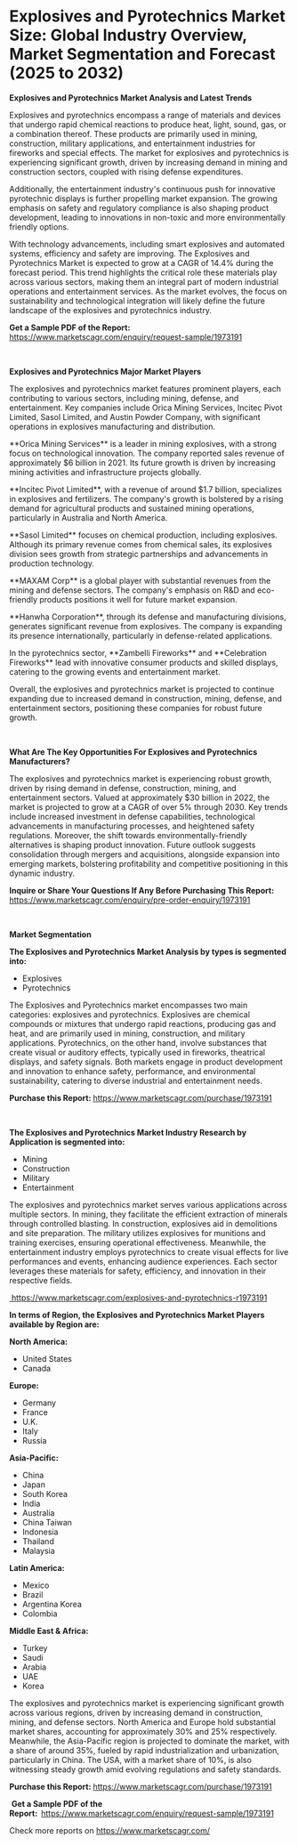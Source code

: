 <p><h1>Explosives and Pyrotechnics Market Size: Global Industry Overview, Market Segmentation and Forecast (2025 to 2032)</h1></p><p><strong>Explosives and Pyrotechnics Market Analysis and Latest Trends</strong></p>
<p><p>Explosives and pyrotechnics encompass a range of materials and devices that undergo rapid chemical reactions to produce heat, light, sound, gas, or a combination thereof. These products are primarily used in mining, construction, military applications, and entertainment industries for fireworks and special effects. The market for explosives and pyrotechnics is experiencing significant growth, driven by increasing demand in mining and construction sectors, coupled with rising defense expenditures. </p><p>Additionally, the entertainment industry's continuous push for innovative pyrotechnic displays is further propelling market expansion. The growing emphasis on safety and regulatory compliance is also shaping product development, leading to innovations in non-toxic and more environmentally friendly options. </p><p>With technology advancements, including smart explosives and automated systems, efficiency and safety are improving. The Explosives and Pyrotechnics Market is expected to grow at a CAGR of 14.4% during the forecast period. This trend highlights the critical role these materials play across various sectors, making them an integral part of modern industrial operations and entertainment services. As the market evolves, the focus on sustainability and technological integration will likely define the future landscape of the explosives and pyrotechnics industry.</p></p>
<p><strong>Get a Sample PDF of the Report:&nbsp;</strong> <a href="https://www.marketscagr.com/enquiry/request-sample/1973191?utm_campaign=1999&utm_medium=2&utm_source=Github&utm_content=ia&utm_term=04022025&utm_id=explosives-and-pyrotechnics">https://www.marketscagr.com/enquiry/request-sample/1973191</a></p>
<p>&nbsp;</p>
<p><strong>Explosives and Pyrotechnics Major Market Players</strong></p>
<p><p>The explosives and pyrotechnics market features prominent players, each contributing to various sectors, including mining, defense, and entertainment. Key companies include Orica Mining Services, Incitec Pivot Limited, Sasol Limited, and Austin Powder Company, with significant operations in explosives manufacturing and distribution.</p><p>**Orica Mining Services** is a leader in mining explosives, with a strong focus on technological innovation. The company reported sales revenue of approximately $6 billion in 2021. Its future growth is driven by increasing mining activities and infrastructure projects globally.</p><p>**Incitec Pivot Limited**, with a revenue of around $1.7 billion, specializes in explosives and fertilizers. The company's growth is bolstered by a rising demand for agricultural products and sustained mining operations, particularly in Australia and North America.</p><p>**Sasol Limited** focuses on chemical production, including explosives. Although its primary revenue comes from chemical sales, its explosives division sees growth from strategic partnerships and advancements in production technology.</p><p>**MAXAM Corp** is a global player with substantial revenues from the mining and defense sectors. The company's emphasis on R&D and eco-friendly products positions it well for future market expansion.</p><p>**Hanwha Corporation**, through its defense and manufacturing divisions, generates significant revenue from explosives. The company is expanding its presence internationally, particularly in defense-related applications.</p><p>In the pyrotechnics sector, **Zambelli Fireworks** and **Celebration Fireworks** lead with innovative consumer products and skilled displays, catering to the growing events and entertainment market.</p><p>Overall, the explosives and pyrotechnics market is projected to continue expanding due to increased demand in construction, mining, defense, and entertainment sectors, positioning these companies for robust future growth.</p></p>
<p>&nbsp;</p>
<p><strong>What Are The Key Opportunities For Explosives and Pyrotechnics Manufacturers?</strong></p>
<p><p>The explosives and pyrotechnics market is experiencing robust growth, driven by rising demand in defense, construction, mining, and entertainment sectors. Valued at approximately $30 billion in 2022, the market is projected to grow at a CAGR of over 5% through 2030. Key trends include increased investment in defense capabilities, technological advancements in manufacturing processes, and heightened safety regulations. Moreover, the shift towards environmentally-friendly alternatives is shaping product innovation. Future outlook suggests consolidation through mergers and acquisitions, alongside expansion into emerging markets, bolstering profitability and competitive positioning in this dynamic industry.</p></p>
<p><strong>Inquire or Share Your Questions If Any Before Purchasing This Report:</strong> <a href="https://www.marketscagr.com/enquiry/pre-order-enquiry/1973191?utm_campaign=1999&utm_medium=2&utm_source=Github&utm_content=ia&utm_term=04022025&utm_id=explosives-and-pyrotechnics">https://www.marketscagr.com/enquiry/pre-order-enquiry/1973191</a></p>
<p>&nbsp;</p>
<p><strong>Market Segmentation</strong></p>
<p><strong>The Explosives and Pyrotechnics Market Analysis by types is segmented into:</strong></p>
<p><ul><li>Explosives</li><li>Pyrotechnics</li></ul></p>
<p><p>The Explosives and Pyrotechnics market encompasses two main categories: explosives and pyrotechnics. Explosives are chemical compounds or mixtures that undergo rapid reactions, producing gas and heat, and are primarily used in mining, construction, and military applications. Pyrotechnics, on the other hand, involve substances that create visual or auditory effects, typically used in fireworks, theatrical displays, and safety signals. Both markets engage in product development and innovation to enhance safety, performance, and environmental sustainability, catering to diverse industrial and entertainment needs.</p></p>
<p><strong>Purchase this Report:&nbsp;</strong><a href="https://www.marketscagr.com/purchase/1973191?utm_campaign=1999&utm_medium=2&utm_source=Github&utm_content=ia&utm_term=04022025&utm_id=explosives-and-pyrotechnics">https://www.marketscagr.com/purchase/1973191</a></p>
<p>&nbsp;</p>
<p><strong>The Explosives and Pyrotechnics Market Industry Research by Application is segmented into:</strong></p>
<p><ul><li>Mining</li><li>Construction</li><li>Military</li><li>Entertainment</li></ul></p>
<p><p>The explosives and pyrotechnics market serves various applications across multiple sectors. In mining, they facilitate the efficient extraction of minerals through controlled blasting. In construction, explosives aid in demolitions and site preparation. The military utilizes explosives for munitions and training exercises, ensuring operational effectiveness. Meanwhile, the entertainment industry employs pyrotechnics to create visual effects for live performances and events, enhancing audience experiences. Each sector leverages these materials for safety, efficiency, and innovation in their respective fields.</p></p>
<p><a href="https://www.marketscagr.com/explosives-and-pyrotechnics-r1973191?utm_campaign=1999&utm_medium=2&utm_source=Github&utm_content=ia&utm_term=04022025&utm_id=explosives-and-pyrotechnics">&nbsp;https://www.marketscagr.com/explosives-and-pyrotechnics-r1973191</a></p>
<p><strong>In terms of Region, the Explosives and Pyrotechnics Market Players available by Region are:</strong></p>
<p>
    <p> <strong> North America: </strong>
        <ul>
            <li>United States</li>
            <li>Canada</li>
        </ul>
        </p> 
    <p> <strong> Europe: </strong>
        <ul>
            <li>Germany</li>
            <li>France</li>
            <li>U.K.</li>
            <li>Italy</li>
            <li>Russia</li>
        </ul>
        </p> 
    <p> <strong> Asia-Pacific: </strong>
        <ul>
            <li>China</li>
            <li>Japan</li>
            <li>South Korea</li>
            <li>India</li>
            <li>Australia</li>
            <li>China Taiwan</li>
            <li>Indonesia</li>
            <li>Thailand</li>
            <li>Malaysia</li>
        </ul>
        </p> 
    <p> <strong> Latin America: </strong>
        <ul>
            <li>Mexico</li>
            <li>Brazil</li>
            <li>Argentina Korea</li>
            <li>Colombia</li>
        </ul>
        </p> 
    <p> <strong> Middle East & Africa: </strong>
        <ul>
            <li>Turkey</li>
            <li>Saudi</li>
            <li>Arabia</li>
            <li>UAE</li>
            <li>Korea</li>
        </ul>
    </p>
    </p>
<p><p>The explosives and pyrotechnics market is experiencing significant growth across various regions, driven by increasing demand in construction, mining, and defense sectors. North America and Europe hold substantial market shares, accounting for approximately 30% and 25% respectively. Meanwhile, the Asia-Pacific region is projected to dominate the market, with a share of around 35%, fueled by rapid industrialization and urbanization, particularly in China. The USA, with a market share of 10%, is also witnessing steady growth amid evolving regulations and safety standards.</p></p>
<p><strong>Purchase this Report: </strong><a href="https://www.marketscagr.com/purchase/1973191?utm_campaign=1999&utm_medium=2&utm_source=Github&utm_content=ia&utm_term=04022025&utm_id=explosives-and-pyrotechnics">https://www.marketscagr.com/purchase/1973191</a></p>
<p>&nbsp;<strong>Get a Sample PDF of the Report:&nbsp;&nbsp;</strong><a href="https://www.marketscagr.com/enquiry/request-sample/1973191?utm_campaign=1999&utm_medium=2&utm_source=Github&utm_content=ia&utm_term=04022025&utm_id=explosives-and-pyrotechnics">https://www.marketscagr.com/enquiry/request-sample/1973191</a></p>
<p><strong></strong></p>
<p>Check more reports on <a href="https://www.marketscagr.com/?utm_campaign=1999&utm_medium=2&utm_source=Github&utm_content=ia&utm_term=04022025&utm_id=explosives-and-pyrotechnics">https://www.marketscagr.com/</a></p>